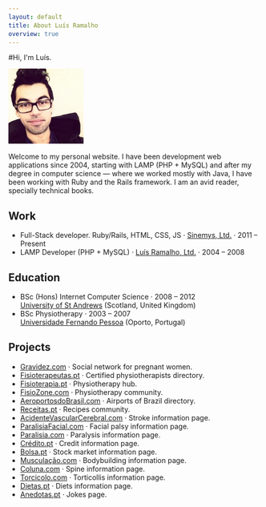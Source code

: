 ```yaml
---
layout: default
title: About Luís Ramalho
overview: true
---
```


#Hi, I'm Luís.

![This is me](/assets/luisramalho.jpeg)

Welcome to my personal website. I have been development web applications since 2004, starting with LAMP (PHP + MySQL) and after my degree in computer science &mdash; where we worked mostly with Java, I have been working with Ruby and the Rails framework. I am an avid reader, specially technical books.

## Work

* Full-Stack developer. Ruby/Rails, HTML, CSS, JS · [Sinemys, Ltd.](http://www.sinemys.com) · 2011 – Present
* LAMP Developer (PHP + MySQL) · [Luís Ramalho, Ltd.](/) · 2004 – 2008

## Education

* BSc (Hons) Internet Computer Science · 2008 – 2012<br/>
  [University of St Andrews](http://www.st-andrews.ac.uk/) (Scotland, United Kingdom)
* BSc Physiotherapy · 2003 – 2007<br/>
  [Universidade Fernando Pessoa](http://www.ufp.pt) (Oporto, Portugal)

## Projects

* [Gravidez.com](http://www.gravidez.com) · Social network for pregnant women.
* [Fisioterapeutas.pt](http://www.fisioterapeutas.pt) · Certified physiotherapists directory.
* [Fisioterapia.pt](http://www.fisioterapia.pt) · Physiotherapy hub.
* [FisioZone.com](http://www.fisiozone.com) · Physiotherapy community.
* [AeroportosdoBrasil.com](http://www.aeroportosdobrasil.com) · Airports of Brazil directory.
* [Receitas.pt](http://www.receitas.pt) · Recipes community.
* [AcidenteVascularCerebral.com](http://www.acidentevascularcerebral.com) · Stroke information page.
* [ParalisiaFacial.com](http://www.paralisiafacial.com) · Facial palsy information page.
* [Paralisia.com](http://www.paralisia.com) · Paralysis information page.
* [Crédito.pt](http://www.credito.pt) · Credit information page.
* [Bolsa.pt](http://www.bolsa.pt) · Stock market information page.
* [Musculação.com](http://www.musculação.com) · Bodybuilding information page.
* [Coluna.com](http://www.coluna.com) · Spine information page.
* [Torcicolo.com](http://www.torcicolo.com) · Torticollis information page.
* [Dietas.pt](http://www.dietas.pt) · Diets information page.
* [Anedotas.pt](http://www.anedotas.pt) · Jokes page.
